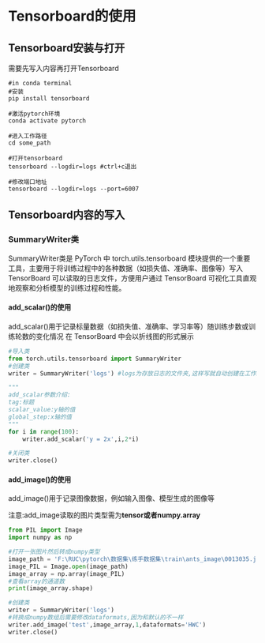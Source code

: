 # Tensorboard的使用

## Tensorboard安装与打开

需要先写入内容再打开Tensorboard

```shell
#in conda terminal
#安装
pip install tensorboard

#激活pytorch环境
conda activate pytorch

#进入工作路径
cd some_path

#打开tensorboard
tensorboard --logdir=logs #ctrl+c退出

#修改端口地址
tensorboard --logdir=logs --port=6007
```

## Tensorboard内容的写入

### SummaryWriter类

SummaryWriter类是 PyTorch 中 torch.utils.tensorboard 模块提供的一个重要工具，主要用于将训练过程中的各种数据（如损失值、准确率、图像等）写入 TensorBoard 可以读取的日志文件，方便用户通过 TensorBoard 可视化工具直观地观察和分析模型的训练过程和性能。

#### add_scalar()的使用

add_scalar()用于记录标量数据（如损失值、准确率、学习率等）随训练步数或训练轮数的变化情况 在 TensorBoard 中会以折线图的形式展示

```python
#导入类
from torch.utils.tensorboard import SummaryWriter
#创建类
writer = SummaryWriter('logs') #logs为存放日志的文件夹,这样写就自动创建在工作路径中

"""
add_scalar参数介绍:
tag:标题
scalar_value:y轴的值
global_step:x轴的值
"""
for i in range(100):
    writer.add_scalar('y = 2x',i,2*i)

#关闭类
writer.close()
```

#### add_image()的使用

add_image()用于记录图像数据，例如输入图像、模型生成的图像等

注意:add_image读取的图片类型需为**tensor或者numpy.array**

```python
from PIL import Image
import numpy as np

#打开一张图片然后转成numpy类型
image_path = 'F:\RUC\pytorch\数据集\练手数据集\train\ants_image\0013035.jpg'
image_PIL = Image.open(image_path)
image_array = np.array(image_PIL)
#查看array的通道数
print(image_array.shape)

#创建类
writer = SummaryWriter('logs')
#转换成numpy数组后需要修改dataformats,因为和默认的不一样
writer.add_image('test',image_array,1,dataformats='HWC')
writer.close()

